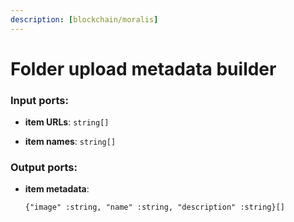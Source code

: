 ```yaml
---
description: [blockchain/moralis]
---
```


# Folder upload metadata builder

### Input ports:

* __item URLs__: `string[]`


* __item names__: `string[]`

### Output ports:

* __item metadata__: 
    ```
    {"image" :string, "name" :string, "description" :string}[]
    ```

